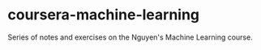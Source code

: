 coursera-machine-learning
=========================

Series of notes and exercises on the Nguyen's Machine Learning course.
